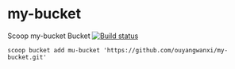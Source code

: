 # my-bucket 

Scoop my-bucket Bucket [![Build status](https://ci.appveyor.com/api/projects/status/0hvpnpdduagnx4qn/branch/master?svg=true)](https://ci.appveyor.com/project/ouyangwanxi/my-bucket/branch/master)

`scoop bucket add mu-bucket 'https://github.com/ouyangwanxi/my-bucket.git'`
